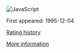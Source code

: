 ![JavaScript](https://www.tiobe.com/wp-content/themes/tiobe/tiobe-index/images/JavaScript.png)

First appeared: 1995-12-04

[Rating history](https://www.tiobe.com/tiobe-index/javascript/)

[More information](https://en.wikipedia.org/wiki/JavaScript)

